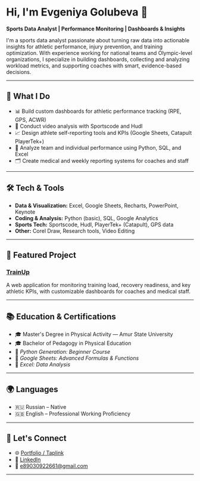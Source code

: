 # Hi, I'm Evgeniya Golubeva 👋  
**Sports Data Analyst | Performance Monitoring | Dashboards & Insights**

I'm a sports data analyst passionate about turning raw data into actionable insights for athletic performance, injury prevention, and training optimization. With experience working for national teams and Olympic-level organizations, I specialize in building dashboards, collecting and analyzing workload metrics, and supporting coaches with smart, evidence-based decisions.

---

## 🧠 What I Do

- 📊 Build custom dashboards for athletic performance tracking (RPE, GPS, ACWR)
- 🎥 Conduct video analysis with Sportscode and Hudl
- 📈 Design athlete self-reporting tools and KPIs (Google Sheets, Catapult PlayerTek+)
- 🧬 Analyze team and individual performance using Python, SQL, and Excel
- 🗂 Create medical and weekly reporting systems for coaches and staff

---

## 🛠 Tech & Tools

- **Data & Visualization:** Excel, Google Sheets, Recharts, PowerPoint, Keynote  
- **Coding & Analysis:** Python (basic), SQL, Google Analytics  
- **Sports Tech:** Sportscode, Hudl, PlayerTek+ (Catapult), GPS data  
- **Other:** Corel Draw, Research tools, Video Editing

---

## 🚀 Featured Project

### [TrainUp](https://github.com/JaneGol/TrainUp)  
A web application for monitoring training load, recovery readiness, and key athletic KPIs, with customizable dashboards for coaches and medical staff.

---

## 📚 Education & Certifications

- 🎓 Master's Degree in Physical Activity — Amur State University  
- 🎓 Bachelor of Pedagogy in Physical Education  
- 📜 *Python Generation: Beginner Course*  
- 📜 *Google Sheets: Advanced Formulas & Functions*  
- 📜 *Excel: Data Analysis*

---

## 🌍 Languages

- 🇷🇺 Russian – Native  
- 🇬🇧 English – Professional Working Proficiency

---

## 🔗 Let's Connect

- 🌐 [Portfolio / Taplink](https://geny-golubeva.taplink.ws)  
- 💼 [LinkedIn](https://www.linkedin.com/in/golubeva-evgeniya-analyst)  
- 📧 e89030922661@gmail.com

---
